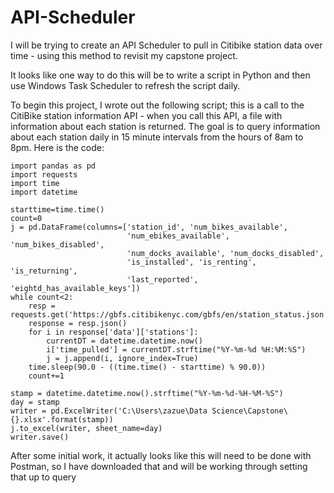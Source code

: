 # API-Scheduler

I will be trying to create an API Scheduler to pull in Citibike station data over time - using this method to revisit my capstone project.

It looks like one way to do this will be to write a script in Python and then use Windows Task Scheduler to refresh the script daily.

To begin this project, I wrote out the following script; this is a call to the CitiBike station information API - when you call this API, a file with information about each station is returned. The goal is to query information about each station daily in 15 minute intervals from the hours of 8am to 8pm. Here is the code:

```
import pandas as pd 
import requests
import time
import datetime

starttime=time.time()
count=0
j = pd.DataFrame(columns=['station_id', 'num_bikes_available', 
                          'num_ebikes_available', 'num_bikes_disabled', 
                          'num_docks_available', 'num_docks_disabled', 
                          'is_installed', 'is_renting', 'is_returning', 
                          'last_reported', 'eightd_has_available_keys'])
while count<2:
    resp = requests.get('https://gbfs.citibikenyc.com/gbfs/en/station_status.json')
    response = resp.json()
    for i in response['data']['stations']:
        currentDT = datetime.datetime.now()
        i['time_pulled'] = currentDT.strftime("%Y-%m-%d %H:%M:%S")
        j = j.append(i, ignore_index=True)
    time.sleep(90.0 - ((time.time() - starttime) % 90.0))
    count+=1

stamp = datetime.datetime.now().strftime("%Y-%m-%d-%H-%M-%S")
day = stamp
writer = pd.ExcelWriter('C:\Users\zazue\Data Science\Capstone\{}.xlsx'.format(stamp))
j.to_excel(writer, sheet_name=day)
writer.save()
```

After some initial work, it actually looks like this will need to be done with Postman, so I have downloaded that and will be working through setting that up to query
